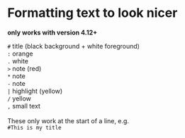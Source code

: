 # Formatting text to look nicer

**only works with version 4.12+**

`#` title (black background + white foreground)<br>
`:` orange<br>
`.` white<br>
`>` note (red)<br>
`*` note<br>
`-` note<br>
`|` highlight (yellow)<br>
`/` yellow<br>
`,` small text<br>
<br>
These only work at the start of a line, e.g.<br>
`#This is my title`
